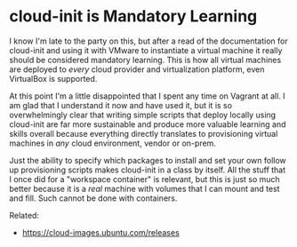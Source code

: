 # cloud-init is Mandatory Learning

I know I'm late to the party on this, but after a read of the
documentation for cloud-init and using it with VMware to instantiate a
virtual machine it really should be considered mandatory learning. This
is how all virtual machines are deployed to *every* cloud provider and
virtualization platform, even VirtualBox is supported.

At this point I'm a little disappointed that I spent any time on Vagrant
at all. I am glad that I understand it now and have used it, but it is
so overwhelmingly clear that writing simple scripts that deploy locally
using cloud-init are far more sustainable and produce more valuable
learning and skills overall because everything directly translates to
provisioning virtual machines in *any* cloud environment, vendor or
on-prem.

Just the ability to specify which packages to install and set your own
follow up provisioning scripts makes cloud-init in a class by itself.
All the stuff that I once did for a "workspace container" is relevant,
but this is just so much better because it is a *real* machine with
volumes that I can mount and test and fill. Such cannot be done with
containers.

Related:

* https://cloud-images.ubuntu.com/releases
